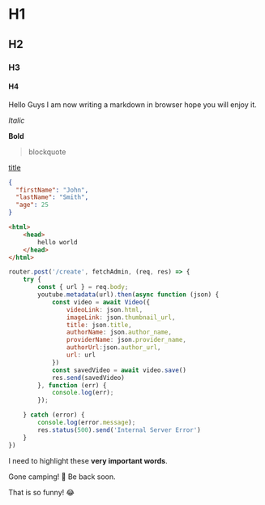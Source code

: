 # H1
## H2
### H3
#### H4

Hello Guys I am now writing a markdown in browser hope you will enjoy it.

*Italic*

**Bold**

> blockquote

[title](https://www.example.com)

```json
{
  "firstName": "John",
  "lastName": "Smith",
  "age": 25
}
```

```html
<html>
    <head>
        hello world
    </head>
</html>
```

```js
router.post('/create', fetchAdmin, (req, res) => {
    try {
        const { url } = req.body;
        youtube.metadata(url).then(async function (json) {
            const video = await Video({
                videoLink: json.html,
                imageLink: json.thumbnail_url,
                title: json.title,
                authorName: json.author_name,
                providerName: json.provider_name,
                authorUrl:json.author_url,
                url: url
            })
            const savedVideo = await video.save()
            res.send(savedVideo)
        }, function (err) {
            console.log(err);
        });

    } catch (error) {
        console.log(error.message);
        res.status(500).send('Internal Server Error')
    }
})
```

I need to highlight these **very important words**.

Gone camping! 🎪 Be back soon.

That is so funny! 😂

